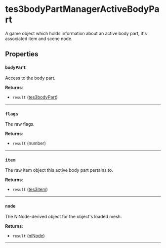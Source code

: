 # tes3bodyPartManagerActiveBodyPart

A game object which holds information about an active body part, it's associated item and scene node.

## Properties

### `bodyPart`

Access to the body part.

**Returns**:

* `result` ([tes3bodyPart](../../types/tes3bodyPart))

***

### `flags`

The raw flags.

**Returns**:

* `result` (number)

***

### `item`

The raw item object this active body part pertains to.

**Returns**:

* `result` ([tes3item](../../types/tes3item))

***

### `node`

The NiNode-derived object for the object's loaded mesh.

**Returns**:

* `result` ([niNode](../../types/niNode))

***

